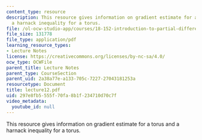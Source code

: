 ```yaml
---
content_type: resource
description: This resource gives information on gradient estimate for a torus and
  a harnack inequality for a torus.
file: /ol-ocw-studio-app/courses/18-152-introduction-to-partial-differential-equations-fall-2005/297e8fb5555f70fa8b1f234710d70c7f_lecture12.pdf
file_size: 131778
file_type: application/pdf
learning_resource_types:
- Lecture Notes
license: https://creativecommons.org/licenses/by-nc-sa/4.0/
ocw_type: OCWFile
parent_title: Lecture Notes
parent_type: CourseSection
parent_uid: 2a38a77e-a133-705c-7227-27043181253a
resourcetype: Document
title: lecture12.pdf
uid: 297e8fb5-555f-70fa-8b1f-234710d70c7f
video_metadata:
  youtube_id: null
---
```

This resource gives information on gradient estimate for a torus and a harnack inequality for a torus.